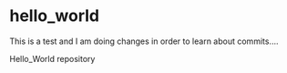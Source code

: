# hello_world

This is a test and I am doing changes in order to learn about commits....

Hello_World repository
